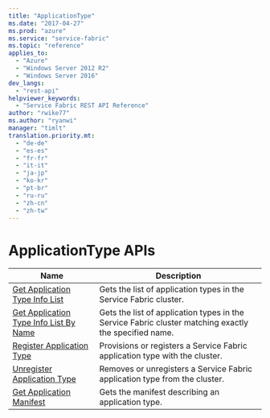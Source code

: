 ```yaml
---
title: "ApplicationType"
ms.date: "2017-04-27"
ms.prod: "azure"
ms.service: "service-fabric"
ms.topic: "reference"
applies_to: 
  - "Azure"
  - "Windows Server 2012 R2"
  - "Windows Server 2016"
dev_langs: 
  - "rest-api"
helpviewer_keywords: 
  - "Service Fabric REST API Reference"
author: "rwike77"
ms.author: "ryanwi"
manager: "timlt"
translation.priority.mt: 
  - "de-de"
  - "es-es"
  - "fr-fr"
  - "it-it"
  - "ja-jp"
  - "ko-kr"
  - "pt-br"
  - "ru-ru"
  - "zh-cn"
  - "zh-tw"
---
```

# ApplicationType APIs

| Name | Description |
| --- | --- |
| [Get Application Type Info List](get-application-type-info-list.md) | Gets the list of application types in the Service Fabric cluster.<br/> |
| [Get Application Type Info List By Name](get-application-type-info-list-by-name.md) | Gets the list of application types in the Service Fabric cluster matching exactly the specified name.<br/> |
| [Register Application Type](register-application-type.md) | Provisions or registers a Service Fabric application type with the cluster.<br/> |
| [Unregister Application Type](unregister-application-type.md) | Removes or unregisters a Service Fabric application type from the cluster.<br/> |
| [Get Application Manifest](get-application-manifest.md) | Gets the manifest describing an application type.<br/> |

